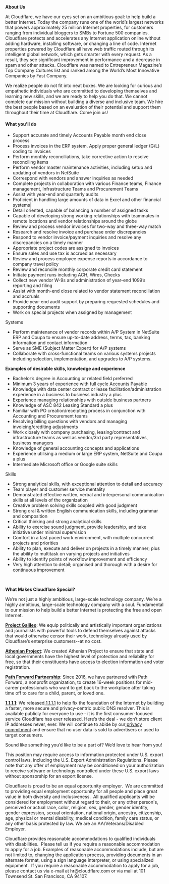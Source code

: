 <div class="content-intro">
	<div><strong>About Us</strong></div>
	<div>
		<p><span style="font-weight: 400;">At Cloudflare, we have our eyes set on an ambitious goal: to help build a better Internet. Today the company runs one of the world’s largest networks that powers approximately 25 million Internet properties, for customers ranging from individual bloggers to SMBs to Fortune 500 companies. Cloudflare protects and accelerates any Internet application online without adding hardware, installing software, or changing a line of code. Internet properties powered by Cloudflare all have web traffic routed through its intelligent global network, which gets smarter with every request. As a result, they see significant improvement in performance and a decrease in spam and other attacks. Cloudflare was named to Entrepreneur Magazine’s Top Company Cultures list and ranked among the World’s Most Innovative Companies by Fast Company.</span><span style="font-weight: 400;">&nbsp;</span></p>
		<p><span style="font-weight: 400;">We realize people do not fit into neat boxes. We are looking for curious and empathetic individuals who are committed to developing themselves and learning new skills, and we are ready to help you do that. We cannot complete our mission without building a diverse and inclusive team. We hire the best people based on an evaluation of their potential and support them throughout their time at Cloudflare. Come join us!&nbsp;</span></p>
	</div>
</div>
<h4>What you'll do</h4>
<ul>
	<li style="font-weight: 400;"><span style="font-weight: 400;">Support accurate and timely Accounts Payable month end close process</span></li>
	<li style="font-weight: 400;"><span style="font-weight: 400;">Process invoices in the ERP system. Apply proper general ledger (G/L) coding to invoices</span></li>
	<li style="font-weight: 400;"><span style="font-weight: 400;">Perform monthly reconciliations, take corrective action to resolve reconciling items</span></li>
	<li style="font-weight: 400;"><span style="font-weight: 400;">Perform vendor master maintenance activities, including setup and updating of vendors in NetSuite</span></li>
	<li style="font-weight: 400;"><span style="font-weight: 400;">Correspond with vendors and answer inquiries as needed</span></li>
	<li style="font-weight: 400;"><span style="font-weight: 400;">Complete projects in collaboration with various Finance teams, Finance management, Infrastructure Teams and Procurement Teams</span></li>
	<li style="font-weight: 400;"><span style="font-weight: 400;">Assist with year-end and quarterly audits</span></li>
	<li style="font-weight: 400;"><span style="font-weight: 400;">Proficient in handling large amounts of data in Excel and other financial systems|</span></li>
	<li style="font-weight: 400;"><span style="font-weight: 400;">Detail oriented, capable of balancing a number of assigned tasks</span></li>
	<li style="font-weight: 400;"><span style="font-weight: 400;">Capable of developing strong working relationships with teammates in remote locations and vendor relationships around the globe</span></li>
	<li style="font-weight: 400;"><span style="font-weight: 400;">Review and process vendor invoices for two-way and three-way match</span></li>
	<li style="font-weight: 400;"><span style="font-weight: 400;">Research and resolve invoice and purchase order discrepancies</span></li>
	<li style="font-weight: 400;"><span style="font-weight: 400;">Respond to vendor invoice/payment inquiries and resolve any discrepancies on a timely manner</span></li>
	<li style="font-weight: 400;"><span style="font-weight: 400;">Appropriate project codes are assigned to invoices</span></li>
	<li style="font-weight: 400;"><span style="font-weight: 400;">Ensure sales and use tax is accrued as necessary</span></li>
	<li style="font-weight: 400;"><span style="font-weight: 400;">Review and process employee expense reports in accordance to company travel policy</span></li>
	<li style="font-weight: 400;"><span style="font-weight: 400;">Review and reconcile monthly corporate credit card statement</span></li>
	<li style="font-weight: 400;"><span style="font-weight: 400;">Initiate payment runs including ACH, Wires, Checks</span></li>
	<li style="font-weight: 400;"><span style="font-weight: 400;">Collect new vendor W-9s and administration of year-end 1099’s reporting and filing</span></li>
	<li style="font-weight: 400;"><span style="font-weight: 400;">Assist with month-end close related to vendor statement reconciliation and accruals</span></li>
	<li style="font-weight: 400;"><span style="font-weight: 400;">Provide year-end audit support by preparing requested schedules and supporting documents</span></li>
	<li style="font-weight: 400;"><span style="font-weight: 400;">Work on special projects when assigned by management</span></li>
</ul>
<p><span style="font-weight: 400;">Systems</span></p>
<ul>
	<li style="font-weight: 400;"><span style="font-weight: 400;">Perform maintenance of vendor records within A/P System in NetSuite ERP and Coupa to ensure up-to-date address, terms, tax, banking information and contact information</span></li>
	<li style="font-weight: 400;"><span style="font-weight: 400;">Serve as SME (Subject Matter Expert) for A/P systems</span></li>
	<li style="font-weight: 400;"><span style="font-weight: 400;">Collaborate with cross-functional teams on various systems projects including selection, implementation, and upgrades to A/P systems.</span></li>
</ul>
<p><strong>Examples of desirable skills, knowledge and experience</strong></p>
<ul>
	<li style="font-weight: 400;"><span style="font-weight: 400;">Bachelor’s degree in Accounting or related field preferred</span></li>
	<li style="font-weight: 400;"><span style="font-weight: 400;">Minimum 3 years of experience with full cycle Accounts Payable</span></li>
	<li style="font-weight: 400;"><span style="font-weight: 400;">Knowledge with data center contract or lease facilitation/administration experience in a business to business industry a plus</span></li>
	<li style="font-weight: 400;"><span style="font-weight: 400;">Experience managing relationships with outside business partners&nbsp;</span></li>
	<li style="font-weight: 400;"><span style="font-weight: 400;">Knowledge of ASC 842 Leasing Standard a plus</span></li>
	<li style="font-weight: 400;"><span style="font-weight: 400;">Familiar with PO creation/receipting process in conjunction with Accounting and Procurement teams</span></li>
	<li style="font-weight: 400;"><span style="font-weight: 400;">Resolving billing questions with vendors and managing invoicing/crediting adjustments</span></li>
	<li style="font-weight: 400;"><span style="font-weight: 400;">Work closely with company purchasing, leasing/contract and infrastructure teams as well as vendor/3rd party representatives, business managers</span></li>
	<li style="font-weight: 400;"><span style="font-weight: 400;">Knowledge of general accounting concepts and applications</span></li>
	<li style="font-weight: 400;"><span style="font-weight: 400;">Experience utilising a medium or large ERP system, NetSuite and Coupa a plus</span></li>
	<li style="font-weight: 400;"><span style="font-weight: 400;">Intermediate Microsoft office or Google suite skills</span></li>
</ul>
<p><span style="font-weight: 400;">Skills</span></p>
<ul>
	<li style="font-weight: 400;"><span style="font-weight: 400;">Strong analytical skills, with exceptional attention to detail and accuracy</span></li>
	<li style="font-weight: 400;"><span style="font-weight: 400;">Team player and customer service mentality</span></li>
	<li style="font-weight: 400;"><span style="font-weight: 400;">Demonstrated effective written, verbal and interpersonal communication skills at all levels of the organization</span></li>
	<li style="font-weight: 400;"><span style="font-weight: 400;">Creative problem solving skills coupled with good judgment</span></li>
	<li style="font-weight: 400;"><span style="font-weight: 400;">Strong oral &amp; written English communication skills, including grammar and composition</span></li>
	<li style="font-weight: 400;"><span style="font-weight: 400;">Critical thinking and strong analytical skills</span></li>
	<li style="font-weight: 400;"><span style="font-weight: 400;">Ability to exercise sound judgment, provide leadership, and take initiative under minimal supervision</span></li>
	<li style="font-weight: 400;"><span style="font-weight: 400;">Comfort in a fast paced work environment, with multiple concurrent projects and priorities</span></li>
	<li style="font-weight: 400;"><span style="font-weight: 400;">Ability to plan, execute and deliver on projects in a timely manner; plus the ability to multitask on varying projects and initiatives</span></li>
	<li style="font-weight: 400;"><span style="font-weight: 400;">Ability to identify points of workflow improvement and efficiency</span></li>
	<li style="font-weight: 400;"><span style="font-weight: 400;">Very high attention to detail; organised and thorough with a desire for continuous improvement</span></li>
</ul>
<p>&nbsp;</p>
<div class="content-conclusion">
	<p><strong>What Makes Cloudflare Special?</strong></p>
	<p><span style="font-weight: 400;">We’re not just a highly ambitious, large-scale technology company. We’re a highly ambitious, large-scale technology company with a soul. Fundamental to our mission to help build a better Internet is protecting the free and open Internet.</span></p>
	<p><a href="https://blog.cloudflare.com/protecting-free-expression-online/"><strong>Project Galileo</strong></a><span style="font-weight: 400;">: We equip politically and artistically important organizations and journalists with powerful tools to defend themselves against attacks that would otherwise censor their work, technology already used by Cloudflare’s enterprise customers--at no cost.</span></p>
	<p><strong><a href="https://www.cloudflare.com/athenian/">Athenian Project</a></strong><span style="font-weight: 400;">: We created Athenian Project to ensure that state and local governments have the highest level of protection and reliability for free, so that their constituents have access to election information and voter registration.</span></p>
	<p><a href="https://blog.cloudflare.com/tag/path-forward/"><strong>Path Forward Partnership</strong></a><span style="font-weight: 400;">: Since 2016, we have partnered with Path Forward, a nonprofit organization, to create 16-week positions for mid-career professionals who want to get back to the workplace after taking time off to care for a child, parent, or loved one.</span></p>
	<p><a href="https://1.1.1.1/"><strong>1.1.1.1</strong></a><span style="font-weight: 400;">: We released</span><a href="https://1.1.1.1/"> <span style="font-weight: 400;">1.1.1.1</span></a><span style="font-weight: 400;"> to help fix the foundation of the Internet by building a faster, more secure and privacy-centric public DNS resolver. This is available publicly for everyone to use - it is the first consumer-focused service Cloudflare has ever released. Here’s the deal - we don’t store client IP addresses never, ever. We will continue to abide by our</span><a href="https://developers.cloudflare.com/1.1.1.1/privacy/public-dns-resolver"> privacy commitment</a><span style="font-weight: 400;"> and ensure that no user data is sold to advertisers or used to target consumers.</span></p>
	<p><span style="font-weight: 400;">Sound like something you’d like to be a part of? We’d love to hear from you!</span></p>
	<p><span style="font-weight: 400;">This position may require access to information protected under U.S. export control laws, including the U.S. Export Administration Regulations. Please note that any offer of employment may be conditioned on your authorization to receive software or technology controlled under these U.S. export laws without sponsorship for an export license.</span></p>
	<p><span style="font-weight: 400;">Cloudflare is proud to be an equal opportunity employer. &nbsp;We are committed to providing equal employment opportunity for all people and place great value in both diversity and inclusiveness. &nbsp;All qualified applicants will be considered for employment without regard to their, or any other person's, perceived or actual</span> <span style="font-weight: 400;">race, color, religion, sex, gender, gender identity, gender expression, sexual orientation, national origin, ancestry, citizenship, age, physical or mental disability, medical condition, family care status, or any other basis protected by law. </span><span style="font-weight: 400;">We are an AA/Veterans/Disabled Employer.</span></p>
	<p><span style="font-weight: 400;">Cloudflare provides reasonable accommodations to qualified individuals with disabilities. &nbsp;Please tell us if you require a reasonable accommodation to apply for a job. Examples of reasonable accommodations include, but are not limited to, changing the application process, providing documents in an alternate format, using a sign language interpreter, or using specialized equipment. &nbsp;If you require a reasonable accommodation to apply for a job, please contact us via e-mail at </span><span style="font-weight: 400;">hr@cloudflare.com</span><span style="font-weight: 400;"> or via mail at 101 Townsend St. San Francisco, CA 94107.</span></p>
</div>